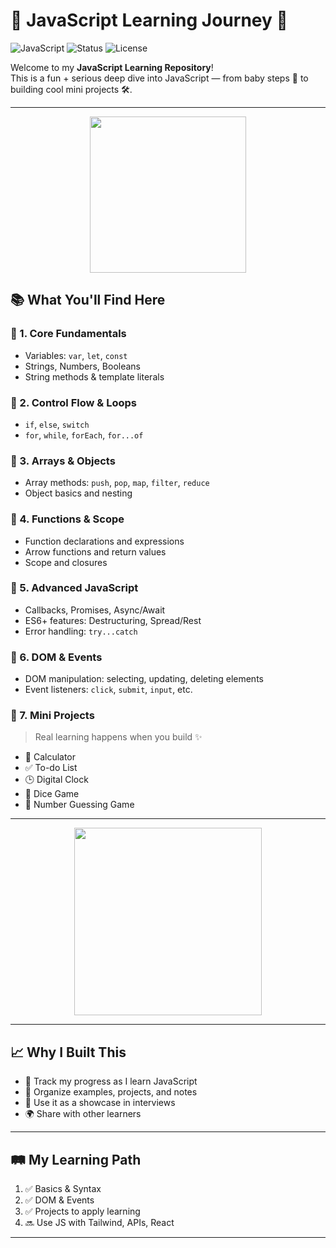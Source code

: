 # 🌟 JavaScript Learning Journey 🚀

![JavaScript](https://img.shields.io/badge/-JavaScript-F7DF1E?style=flat&logo=javascript&logoColor=black)
![Status](https://img.shields.io/badge/Status-In%20Progress-yellow)
![License](https://img.shields.io/badge/License-MIT-blue)

Welcome to my **JavaScript Learning Repository**!  
This is a fun + serious deep dive into JavaScript — from baby steps 👣 to building cool mini projects 🛠️.

---

<p align="center">
  <img src="https://i.pinimg.com/originals/9a/d1/49/9ad149126d8f6ec79a728f4035db0f3b.gif" width="250"/>
</p>

## 📚 What You'll Find Here

### 🧁 1. **Core Fundamentals**
- Variables: `var`, `let`, `const`
- Strings, Numbers, Booleans
- String methods & template literals

### 🍕 2. **Control Flow & Loops**
- `if`, `else`, `switch`
- `for`, `while`, `forEach`, `for...of`

### 🍔 3. **Arrays & Objects**
- Array methods: `push`, `pop`, `map`, `filter`, `reduce`
- Object basics and nesting

### 🍟 4. **Functions & Scope**
- Function declarations and expressions
- Arrow functions and return values
- Scope and closures

### 🍩 5. **Advanced JavaScript**
- Callbacks, Promises, Async/Await
- ES6+ features: Destructuring, Spread/Rest
- Error handling: `try...catch`

### 🍬 6. **DOM & Events**
- DOM manipulation: selecting, updating, deleting elements
- Event listeners: `click`, `submit`, `input`, etc.

### 🎯 7. **Mini Projects**
> Real learning happens when you build ✨

- 🔢 Calculator
- ✅ To-do List
- 🕒 Digital Clock
- 🎲 Dice Game
- 🎯 Number Guessing Game

---

<p align="center">
  <img src="https://media1.giphy.com/media/v1.Y2lkPTc5MGI3NjExY2Q0NjViZmZhZGU5N2VmMWFjY2Y4YjkzYmE2ODlmYmNlOWQ3Y2Y0YyZjdD1n/M9gbBd9nbDrOTu1Mqx/giphy.gif" width="300"/>
</p>

---

## 📈 Why I Built This

- 🎯 Track my progress as I learn JavaScript
- 📂 Organize examples, projects, and notes
- 💼 Use it as a showcase in interviews
- 🌍 Share with other learners

---

## 🛤️ My Learning Path

1. ✅ Basics & Syntax
2. ✅ DOM & Events
3. ✅ Projects to apply learning
4. 🔜 Use JS with Tailwind, APIs, React

---

